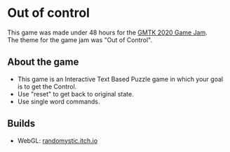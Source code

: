 # Out of control
This game was made under 48 hours for the [GMTK 2020 Game Jam](https://itch.io/jam/gmtk-2020). <br />
The theme for the game jam was "Out of Control".

## About the game
* This game is an Interactive Text Based Puzzle game in which your goal is to get the Control.
* Use "reset" to get back to original state.
* Use single word commands.

## Builds
* WebGL: [randomystic.itch.io](https://randomystic.itch.io/gmtk-game-jam-out-of-control)

